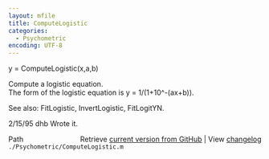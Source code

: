 ```yaml
---
layout: mfile
title: ComputeLogistic
categories:
  - Psychometric
encoding: UTF-8
---
```


y = ComputeLogistic(x,a,b)  

Compute a logistic equation.  
The form of the logistic equation is y = 1/(1+10^-(ax+b)).  

See also: FitLogistic, InvertLogistic, FitLogitYN.  

2/15/95     dhb     Wrote it.  


<div class="code_header" style="text-align:right;">
  <span style="float:left;">Path&nbsp;&nbsp;</span> <span class="counter">Retrieve <a href=
  "https://raw.github.com/Psychtoolbox-3/Psychtoolbox-3/beta/./Psychometric/ComputeLogistic.m">current version from GitHub</a> | View <a href=
  "https://github.com/Psychtoolbox-3/Psychtoolbox-3/commits/beta/./Psychometric/ComputeLogistic.m">changelog</a></span>
</div>
<div class="code">
  <code>./Psychometric/ComputeLogistic.m</code>
</div>
